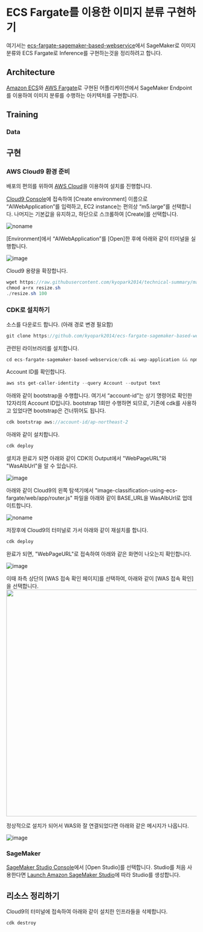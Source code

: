 # ECS Fargate를 이용한 이미지 분류 구현하기

여기서는 [ecs-fargate-sagemaker-based-webservice](https://github.com/hijigoo/ecs-fargate-sagemaker-based-webservice)에서 SageMaker로 이미지 분류와 ECS Fargate로 Inference를 구현하는것을 정리하려고 합니다.

## Architecture

[Amazon ECS](https://aws.amazon.com/ko/ecs/)와 [AWS Fargate](https://aws.amazon.com/ko/fargate/)로 구현된 어플리케이션에서 SageMaker Endpoint를 이용하여 이미지 분류를 수행하는 아키텍처를 구현합니다.

## Training

### Data


## 구현

### AWS Cloud9 환경 준비

배포의 편의를 위하여 [AWS Cloud](https://aws.amazon.com/ko/cloud9/)을 이용하여 설치를 진행합니다.

[Cloud9 Console](https://ap-northeast-2.console.aws.amazon.com/cloud9control/home?region=ap-northeast-2#/create)에 접속하여 [Create environment] 이름으로 “AIWebApplication”를 입력하고, EC2 instance는 편의상 “m5.large”를 선택합니다. 나머지는 기본값을 유지하고, 하단으로 스크롤하여 [Create]를 선택합니다.

![noname](https://github.com/kyopark2014/ecs-fargate-sagemaker-based-webservice/assets/52392004/85933efa-3e9e-458b-a9cc-a1ca0ba5bfa9)

[Environment]에서 “AIWebApplication”를 [Open]한 후에 아래와 같이 터미널을 실행합니다.

![image](https://github.com/kyopark2014/ecs-fargate-sagemaker-based-webservice/assets/52392004/272281b0-a99d-42ff-b771-2e69ba986a4f)

Cloud9 용량을 확장합니다.

```java
wget https://raw.githubusercontent.com/kyopark2014/technical-summary/main/resize.sh
chmod a+rx resize.sh
./resize.sh 100
```

### CDK로 설치하기

소스를 다운로드 합니다. (아래 경로 변경 필요함)

```java
git clone https://github.com/kyopark2014/ecs-fargate-sagemaker-based-webservice
```

관련된 라이브러리를 설치합니다.

```java
cd ecs-fargate-sagemaker-based-webservice/cdk-ai-wep-application && npm install
```

Account ID를 확인합니다.

```java
aws sts get-caller-identity --query Account --output text
```

아래와 같이 bootstrap을 수행합니다. 여기서 “account-id”는 상기 명령어로 확인한 12자리의 Account ID입니다. bootstrap 1회만 수행하면 되므로, 기존에 cdk를 사용하고 있었다면 bootstrap은 건너뛰어도 됩니다.

```java
cdk bootstrap aws://account-id/ap-northeast-2
```

아래와 같이 설치합니다.
 
```java
cdk deploy
```

셜치과 완료가 되면 아래와 같이 CDK의 Output에서 "WebPageURL"와 "WasAlbUrl"을 알 수 있습니다.

![image](https://github.com/kyopark2014/ecs-fargate-sagemaker-based-webservice/assets/52392004/9c308c78-618e-488e-8060-c98f684ce121)

아래와 같이 Cloud9의 왼쪽 탐색기에서 "image-classification-using-ecs-fargate/web/app/router.js" 파일을 아래와 같이 BASE_URL을 WasAlbUrl로 업데이트합니다.

![noname](https://github.com/kyopark2014/ecs-fargate-sagemaker-based-webservice/assets/52392004/b8af281b-5f7e-4235-a17e-aeb5d102cdc4)

저장후에 Cloud9의 터미널로 가서 아래와 같이 재설치를 합니다.

```java
cdk deploy
```

완료가 되면, "WebPageURL"로 접속하여 아래와 같은 화면이 나오는지 확인합니다. 

![image](https://github.com/kyopark2014/ecs-fargate-sagemaker-based-webservice/assets/52392004/f4c0f8e4-a0fb-48c5-8d6b-8c2055cd64b6)

이때 좌측 상단의 [WAS 접속 확인 페이지]를 선택하여, 아래와 같이 [WAS 접속 확인]을 선택합니다.
<img src="https://github.com/kyopark2014/ecs-fargate-sagemaker-based-webservice/assets/52392004/2d82ee90-d8d8-41d8-93d1-a22244485f60" width="600">

정상적으로 설치가 되어서 WAS와 잘 연결되었다면 아래와 같은 메시지가 나옵니다.

![image](https://github.com/kyopark2014/ecs-fargate-sagemaker-based-webservice/assets/52392004/f2f0b5db-6038-4f3d-91cd-8cab823beea8)




### SageMaker

[SageMaker Studio Console](https://ap-northeast-2.console.aws.amazon.com/sagemaker/home?region=ap-northeast-2#/studio-landing)에서 [Open Studio]를 선택합니다. Studio를 처음 사용한다면 [Launch Amazon SageMaker Studio](https://docs.aws.amazon.com/sagemaker/latest/dg/studio-launch.html)에 따라 Studio를 생성합니다.


## 리소스 정리하기

Cloud9의 터미널에 접속하여 아래와 같이 설치한 인프라들을 삭제합니다.

```java
cdk destroy
```
